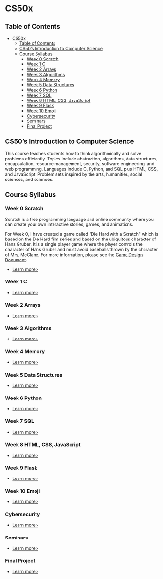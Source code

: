 # CS50x

## Table of Contents

- [CS50x](#cs50x)
  - [Table of Contents](#table-of-contents)
  - [CS50’s Introduction to Computer Science](#cs50s-introduction-to-computer-science)
  - [Course Syllabus](#course-syllabus)
    - [Week 0 Scratch](#week-0-scratch)
    - [Week 1 C](#week-1-c)
    - [Week 2 Arrays](#week-2-arrays)
    - [Week 3 Algorithms](#week-3-algorithms)
    - [Week 4 Memory](#week-4-memory)
    - [Week 5 Data Structures](#week-5-data-structures)
    - [Week 6 Python](#week-6-python)
    - [Week 7 SQL](#week-7-sql)
    - [Week 8 HTML, CSS, JavaScript](#week-8-html-css-javascript)
    - [Week 9 Flask](#week-9-flask)
    - [Week 10 Emoji](#week-10-emoji)
    - [Cybersecurity](#cybersecurity)
    - [Seminars](#seminars)
    - [Final Project](#final-project)

## CS50’s Introduction to Computer Science

This course teaches students how to think algorithmically and solve problems
efficiently. Topics include abstraction, algorithms, data structures,
encapsulation, resource management, security, software engineering, and web
programming. Languages include C, Python, and SQL plus HTML, CSS, and
JavaScript. Problem sets inspired by the arts, humanities, social sciences, and
sciences.

## Course Syllabus

### Week 0 Scratch

Scratch is a free programming language and online community where you can create your own interactive stories, games, and animations.

For Week 0, I have created a game called "Die Hard with a Scratch" which is based on the Die Hard film series and based on the ubiquitous character of Hans Gruber. It is a single player game where the player controls the character of Hans Gruber and must avoid baseballs thrown by the character of Mrs. McClane. For more information, please see the [Game Design Document](Week%200/GameDesign.md).

- [Learn more ›](Week%200/Readme.md)

### Week 1 C

- [Learn more ›](Week%201/Readme.md)

### Week 2 Arrays

- [Learn more ›](Week%202/Readme.md)

### Week 3 Algorithms

- [Learn more ›](Week%203/Readme.md)

### Week 4 Memory

- [Learn more ›](Week%204/Readme.md)

### Week 5 Data Structures

- [Learn more ›](Week%205/Readme.md)

### Week 6 Python

- [Learn more ›](Week%206/Readme.md)

### Week 7 SQL

- [Learn more ›](Week%207/Readme.md)

### Week 8 HTML, CSS, JavaScript

- [Learn more ›](Week%208/Readme.md)

### Week 9 Flask

- [Learn more ›](Week%209/Readme.md)

### Week 10 Emoji

- [Learn more ›](Week%210/Readme.md)

### Cybersecurity

- [Learn more ›](Week%211/Readme.md)

### Seminars

- [Learn more ›](Week%212/Readme.md)

### Final Project

- [Learn more ›](Week%213/Readme.md)
